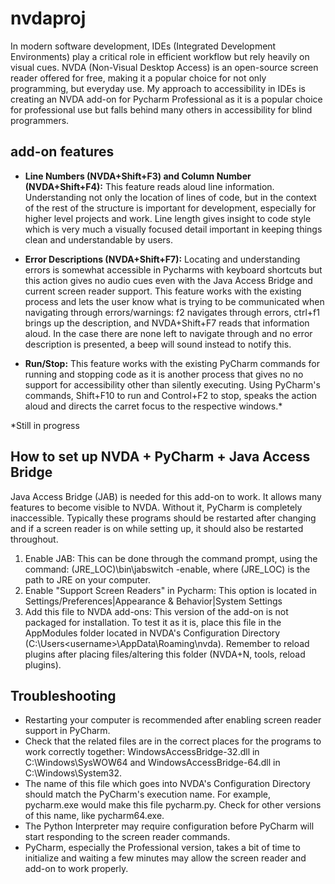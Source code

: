 # nvdaproj
In modern software development, IDEs (Integrated Development Environments) play a critical role in efficient workflow but rely heavily on visual cues. NVDA (Non-Visual Desktop Access) is an open-source screen reader offered for free, making it a popular choice for not only programming, but everyday use. My approach to accessibility in IDEs is creating an NVDA add-on for Pycharm Professional as it is a popular choice for professional use but falls behind many others in accessibility for blind programmers.


## add-on features
* **Line Numbers (NVDA+Shift+F3) and Column Number (NVDA+Shift+F4):** This feature reads aloud line information. Understanding not only the location of lines of code, but in the context of the rest of the structure is important for development, especially for higher level projects and work. Line length gives insight to code style which is very much a visually focused detail important in keeping things clean and understandable by users. 

* **Error Descriptions (NVDA+Shift+F7):** Locating and understanding errors is somewhat accessible in Pycharms with keyboard shortcuts but this action gives no audio cues even with the Java Access Bridge and current screen reader support. This feature works with the existing process and lets the user know what is trying to be communicated when navigating through errors/warnings: f2 navigates through errors, ctrl+f1 brings up the description, and NVDA+Shift+F7 reads that information aloud. In the case there are none left to navigate through and no error description is presented, a beep will sound instead to notify this. 

* **Run/Stop:** This feature works with the existing PyCharm commands for running and stopping code as it is another process that gives no no support for accessibility other than silently executing. Using PyCharm's commands, Shift+F10 to run and Control+F2 to stop, speaks the action aloud and directs the carret focus to the respective windows.*


*Still in progress


## How to set up NVDA + PyCharm + Java Access Bridge
Java Access Bridge (JAB) is needed for this add-on to work. It allows many features to become visible to NVDA. Without it, PyCharm is completely inaccessible. Typically these programs should be restarted after changing and if a screen reader is on while setting up, it should also be restarted throughout. 
1. Enable JAB: This can be done through the command prompt, using the command: (JRE_LOC)\bin\jabswitch -enable, where (JRE_LOC) is the path to JRE on your computer. 
2. Enable "Support Screen Readers" in Pycharm: This option is located in Settings/Preferences|Appearance & Behavior|System Settings
3. Add this file to NVDA add-ons: This version of the add-on is not packaged for installation. To test it as it is, place this file in the AppModules folder located in NVDA's Configuration Directory (C:\Users\<username>\AppData\Roaming\nvda). Remember to reload plugins after placing files/altering this folder (NVDA+N, tools, reload plugins).

## Troubleshooting
* Restarting your computer is recommended after enabling screen reader support in PyCharm.
* Check that the related files are in the correct places for the programs to work correctly together: WindowsAccessBridge-32.dll in C:\Windows\SysWOW64 and WindowsAccessBridge-64.dll in C:\Windows\System32.
* The name of this file which goes into NVDA's Configuration Directory should match the PyCharm's execution name. For example, pycharm.exe would make this file pycharm.py. Check for other versions of this name, like pycharm64.exe. 
* The Python Interpreter may require configuration before PyCharm will start responding to the screen reader commands.
* PyCharm, especially the Professional version, takes a bit of time to initialize and waiting a few minutes may allow the screen reader and add-on to work properly. 
